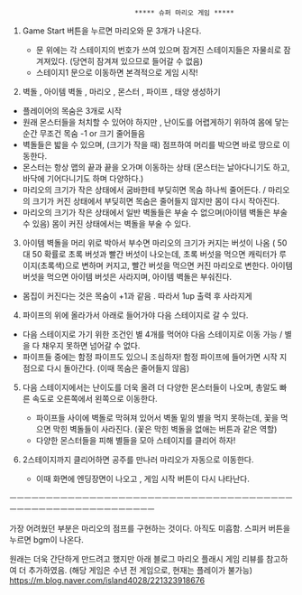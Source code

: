                                    ***** 슈퍼 마리오 게임 *****

1. Game Start 버튼을 누르면 마리오와 문 3개가 나온다.
   - 문 위에는 각 스테이지의 번호가 쓰여 있으며 잠겨진 스테이지들은 자물쇠로 잠겨져있다. (당연히 잠겨져 있으므로 들어갈 수 없음)
   - 스테이지1 문으로 이동하면 본격적으로 게임 시작!

2. 벽돌 , 아이템 벽돌 , 마리오 , 몬스터 , 파이프 , 태양 생성하기
 - 플레이어의 목숨은 3개로 시작
 - 원래 몬스터들을 처치할 수 있어야 하지만 , 난이도를 어렵게하기 위하여 몸에 닿는 순간 무조건 목숨 -1 or 크기 줄어들음
 - 벽돌들은 밟을 수 있으며, (크기가 작을 때) 점프하여 머리를 박으면 바로 땅으로 이동한다.
 - 몬스터는 항상 맵의 끝과 끝을 오가며 이동하는 상태 (몬스터는 날아다니기도 하고, 바닥에 기어다니기도 하며 다양하다.)
 - 마리오의 크기가 작은 상태에서 굼바한테 부딪히면 목숨 하나씩 줄어든다. / 마리오의 크기가 커진 상태에서 부딪히면 목숨은 줄어들지 않지만 몸이 다시 작아진다.
 - 마리오의 크기가 작은 상태에서 일반 벽돌들은 부술 수 없으며(아이템 벽돌은 부술 수 있음) 몸이 커진 상태에서는 벽돌을 부술 수 있다.

3. 아이템 벽돌을 머리 위로 박아서 부수면 마리오의 크기가 커지는 버섯이 나옴 ( 50 대 50 확률로 초록 버섯과 빨간 버섯이 나오는데, 초록 버섯을 먹으면 캐릭터가 루이지(초록색)으로 변하며 커지고, 빨간 버섯을 먹으면 커진 마리오로 변한다.
   아이템 버섯을 먹으면 아이템 버섯은 사라지며, 아이템 벽돌은 부숴진다.   
  - 몸집이 커진다는 것은 목숨이 +1과 같음 . 따라서 1up 출력 후 사라지게
 

4. 파이프의 위에 올라가서 아래로 들어가야 다음 스테이지로 갈 수 있다.
  - 다음 스테이지로 가기 위한 조건인 별 4개를 먹어야 다음 스테이지로 이동 가능 / 별을 다 채우지 못하면 넘어갈 수 없다.
  - 파이프들 중에는 함정 파이프도 있으니 조심하자! 함정 파이프에 들어가면 시작 지점으로 다시 돌아간다. (이때 목숨은 줄어들지 않음)

5. 다음 스테이지에서는 난이도를 더욱 올려 더 다양한 몬스터들이 나오며, 총알도 빠른 속도로 오른쪽에서 왼쪽으로 이동한다.
   - 파이프들 사이에 벽돌로 막혀져 있어서 벽돌 밑의 별을 먹지 못하는데, 꽃을 먹으면 막힌 벽돌들이 사라진다. (꽃은 막힌 벽돌을 없애는 버튼과 같은 역할)
   - 다양한 몬스터들을 피해 별들을 모아 스테이지를 클리어 하자!

6. 2스테이지까지 클리어하면 공주를 만나러 마리오가 자동으로 이동한다.
   - 이때 화면에 엔딩장면이 나오고 , 게임 시작 버튼이 다시 나타난다.
  
ㅡㅡㅡㅡㅡㅡㅡㅡㅡㅡㅡㅡㅡㅡㅡㅡㅡㅡㅡㅡㅡㅡㅡㅡㅡㅡㅡㅡㅡㅡㅡㅡㅡㅡㅡㅡㅡㅡㅡㅡㅡㅡㅡㅡㅡㅡㅡㅡㅡㅡㅡㅡㅡㅡㅡㅡㅡㅡㅡ

가장 어려웠던 부분은 마리오의 점프를 구현하는 것이다. 아직도 미흡함.
스피커 버튼을 누르면 bgm이 나온다.

원래는 더욱 간단하게 만드려고 했지만 아래 블로그 마리오 플래시 게임 리뷰를 참고하여 더 추가하였음.
(해당 게임은 수년 전 게임으로, 현재는 플레이가 불가능)
 https://m.blog.naver.com/island4028/221323918676 

